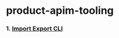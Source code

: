 # product-apim-tooling


### 1. [Import Export CLI](https://github.com/wso2/product-apim-tooling/tree/2.1.x/import-export-cli)